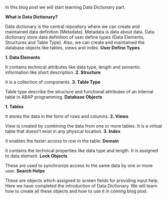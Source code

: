 In this blog post we will start learning Data Dictionary part.

**What is Data Dictionary?**

Data dictionary is the central repository where we can create and maintained data definition (Metadata). Metadata is data about data.
Data dictionary store data definition of user define types (Data Elements, Structures and Table Type). Also, we can create and maintained the database objects like tables, views and index.
**User Define Types**

**1.	Data Elements**

It contains technical attributes like data type, length and semantic information like short description.
**2.	Structure**

It is a collection of components.
**3.	Table Type**

Table type describe the structure and functional attributes of an internal table in ABAP programming.
**Database Objects**

**1.	Tables**

It stores the data in the form of rows and columns.
**2.	Views**

View is created by combining the data from one or more tables. It is a virtual table that doesn’t exist in any physical location.
**3.	Index**

It enables the faster access to row in the table.
**Domain**

It contains the technical properties like data type and length. It is assigned to data element.
**Lock Objects**

These are used to synchronize access to the same data by one or more user.
**Search Helps**

These are objects which assigned to screen fields for providing input help. 
Here we have completed the introduction of Data Dictionary. We will learn how to create all these objects and how to use it in coming blog post.
